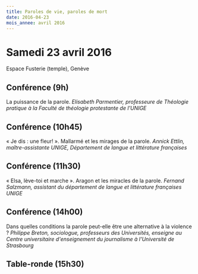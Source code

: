 ```yaml
---
title: Paroles de vie, paroles de mort
date: 2016-04-23
mois_annee: avril 2016
---
```


# Samedi 23 avril 2016

Espace Fusterie (temple), Genève

## Conférence (9h)
La puissance de la parole. *Elisabeth Parmentier, professeure de Théologie pratique à la Faculté de théologie protestante de l'UNIGE*

## Conférence (10h45)
« Je dis : une fleur! ». Mallarmé et les mirages de la parole. *Annick Ettlin, maître-assistante UNIGE, Département de langue et littérature françaises*

## Conférence (11h30)
« Elsa, lève-toi et marche ». Aragon et les miracles de la parole. *Fernand Salzmann, assistant du département de langue et littérature françaises UNIGE*

## Conférence (14h00)
Dans quelles conditions la parole peut-elle être une alternative à la violence ? *Philippe Breton, sociologue, professeurs des Universités, enseigne au Centre universitaire d'enseignement du journalisme à l'Université de Strasbourg*

## Table-ronde (15h30)

